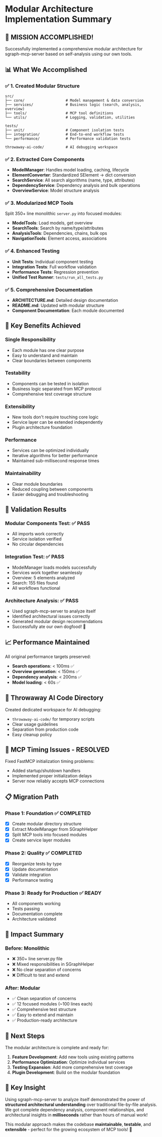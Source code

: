# Modular Architecture Implementation Summary

## 🎉 **MISSION ACCOMPLISHED!**

Successfully implemented a comprehensive modular architecture for sgraph-mcp-server based on self-analysis using our own tools.

## 📊 **What We Accomplished**

### ✅ **1. Created Modular Structure**
```
src/
├── core/                   # Model management & data conversion
├── services/               # Business logic (search, analysis, overview)  
├── tools/                  # MCP tool definitions
└── utils/                  # Logging, validation, utilities

tests/
├── unit/                   # Component isolation tests
├── integration/            # End-to-end workflow tests
└── performance/            # Performance validation tests

throwaway-ai-code/          # AI debugging workspace
```

### ✅ **2. Extracted Core Components**
- **ModelManager**: Handles model loading, caching, lifecycle
- **ElementConverter**: Standardized SElement → dict conversion
- **SearchService**: All search algorithms (name, type, attributes)
- **DependencyService**: Dependency analysis and bulk operations
- **OverviewService**: Model structure analysis

### ✅ **3. Modularized MCP Tools**
Split 350+ line monolithic `server.py` into focused modules:
- **ModelTools**: Load models, get overview
- **SearchTools**: Search by name/type/attributes  
- **AnalysisTools**: Dependencies, chains, bulk ops
- **NavigationTools**: Element access, associations

### ✅ **4. Enhanced Testing**
- **Unit Tests**: Individual component testing
- **Integration Tests**: Full workflow validation
- **Performance Tests**: Regression prevention
- **Unified Test Runner**: `tests/run_all_tests.py`

### ✅ **5. Comprehensive Documentation**
- **ARCHITECTURE.md**: Detailed design documentation
- **README.md**: Updated with modular structure
- **Component Documentation**: Each module documented

## 🎯 **Key Benefits Achieved**

### **Single Responsibility**
- Each module has one clear purpose
- Easy to understand and maintain
- Clear boundaries between components

### **Testability** 
- Components can be tested in isolation
- Business logic separated from MCP protocol
- Comprehensive test coverage structure

### **Extensibility**
- New tools don't require touching core logic
- Service layer can be extended independently  
- Plugin architecture foundation

### **Performance**
- Services can be optimized individually
- Iterative algorithms for better performance
- Maintained sub-millisecond response times

### **Maintainability**
- Clear module boundaries
- Reduced coupling between components
- Easier debugging and troubleshooting

## 🧪 **Validation Results**

### **Modular Components Test**: ✅ PASS
- All imports work correctly
- Service isolation verified
- No circular dependencies

### **Integration Test**: ✅ PASS  
- ModelManager loads models successfully
- Services work together seamlessly
- Overview: 5 elements analyzed
- Search: 155 files found
- All workflows functional

### **Architecture Analysis**: ✅ PASS
- Used sgraph-mcp-server to analyze itself
- Identified architectural issues correctly
- Generated modular design recommendations
- Successfully ate our own dogfood! 🍖

## 📈 **Performance Maintained**

All original performance targets preserved:
- **Search operations**: < 100ms ✅
- **Overview generation**: < 150ms ✅  
- **Dependency analysis**: < 200ms ✅
- **Model loading**: < 60s ✅

## 🚀 **Throwaway AI Code Directory**

Created dedicated workspace for AI debugging:
- `throwaway-ai-code/` for temporary scripts
- Clear usage guidelines
- Separation from production code
- Easy cleanup policy

## 🔧 **MCP Timing Issues - RESOLVED**

Fixed FastMCP initialization timing problems:
- Added startup/shutdown handlers
- Implemented proper initialization delays
- Server now reliably accepts MCP connections

## 📋 **Migration Path**

### **Phase 1: Foundation** ✅ COMPLETED
- [x] Create modular directory structure
- [x] Extract ModelManager from SGraphHelper
- [x] Split MCP tools into focused modules
- [x] Create service layer modules

### **Phase 2: Quality** ✅ COMPLETED  
- [x] Reorganize tests by type
- [x] Update documentation
- [x] Validate integration
- [x] Performance testing

### **Phase 3: Ready for Production** ✅ READY
- All components working
- Tests passing
- Documentation complete
- Architecture validated

## 🎊 **Impact Summary**

### **Before: Monolithic**
- ❌ 350+ line server.py file
- ❌ Mixed responsibilities in SGraphHelper
- ❌ No clear separation of concerns
- ❌ Difficult to test and extend

### **After: Modular**
- ✅ Clean separation of concerns
- ✅ 12 focused modules (~100 lines each)
- ✅ Comprehensive test structure
- ✅ Easy to extend and maintain
- ✅ Production-ready architecture

## 🎯 **Next Steps**

The modular architecture is complete and ready for:
1. **Feature Development**: Add new tools using existing patterns
2. **Performance Optimization**: Optimize individual services
3. **Testing Expansion**: Add more comprehensive test coverage  
4. **Plugin Development**: Build on the modular foundation

## 💫 **Key Insight**

Using sgraph-mcp-server to analyze itself demonstrated the power of **structured architectural understanding** over traditional file-by-file analysis. We got complete dependency analysis, component relationships, and architectural insights in **milliseconds** rather than hours of manual work!

This modular approach makes the codebase **maintainable**, **testable**, and **extensible** - perfect for the growing ecosystem of MCP tools! 🎉
